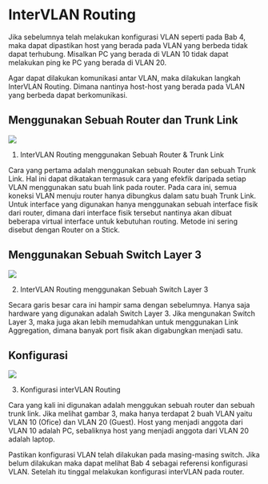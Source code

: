 # InterVLAN Routing

Jika sebelumnya telah melakukan konfigurasi VLAN seperti pada Bab 4, maka dapat dipastikan host yang berada pada VLAN yang berbeda tidak dapat terhubung. Misalkan PC yang berada di VLAN 10 tidak dapat melakukan ping ke PC yang berada di VLAN 20.

Agar dapat dilakukan komunikasi antar VLAN, maka dilakukan langkah InterVLAN Routing. Dimana nantinya host-host yang berada pada VLAN yang berbeda dapat berkomunikasi.

## Menggunakan Sebuah Router dan Trunk Link
<img src="https://drive.google.com/uc?export=view&id=1k108_OPXW2vLlqGLrGJI-PEvm3oT3Eus">

1. InterVLAN Routing menggunakan Sebuah Router & Trunk Link <br>

Cara yang pertama adalah menggunakan sebuah Router dan sebuah Trunk Link. Hal ini dapat dikatakan termasuk cara yang efekfik daripada setiap VLAN menggunakan satu buah link pada router. Pada cara ini, semua koneksi VLAN menuju router hanya dibungkus dalam satu buah Trunk Link. Untuk interface yang digunakan hanya menggunakan sebuah interface fisik dari router, dimana dari interface fisik tersebut nantinya akan dibuat beberapa virtual interface untuk kebutuhan routing. Metode ini sering disebut dengan Router on a Stick.

## Menggunakan Sebuah Switch Layer 3
<img src="https://drive.google.com/uc?export=view&id=1XXfI-rhNZFAHsXD1i-7T9l773PQiFJUv">

2. InterVLAN Routing menggunakan Sebuah Switch Layer 3 <br>

Secara garis besar cara ini hampir sama dengan sebelumnya. Hanya saja hardware yang digunakan adalah Switch Layer 3. Jika mengunakan Switch Layer 3, maka juga akan lebih memudahkan untuk menggunakan Link Aggregation, dimana banyak port fisik akan digabungkan menjadi satu.

## Konfigurasi
<img src="https://drive.google.com/uc?export=view&id=1NZEAQ49NIiH3yfXx-P7p0X2P7-TUIQfuv">

3. Konfigurasi interVLAN Routing <br>

Cara yang kali ini digunakan adalah menggukan sebuah router dan sebuah trunk link. Jika melihat gambar 3, maka hanya terdapat 2 buah VLAN yaitu VLAN 10 (Ofice) dan VLAN 20 (Guest). Host yang menjadi anggota dari VLAN 10 adalah PC, sebaliknya host yang menjadi anggota dari VLAN 20 adalah laptop. <br>

Pastikan konfigurasi VLAN telah dilakukan pada masing-masing switch. Jika belum dilakukan maka dapat melihat Bab 4 sebagai referensi konfigurasi VLAN. Setelah itu tinggal melakukan konfigurasi interVLAN pada router.
